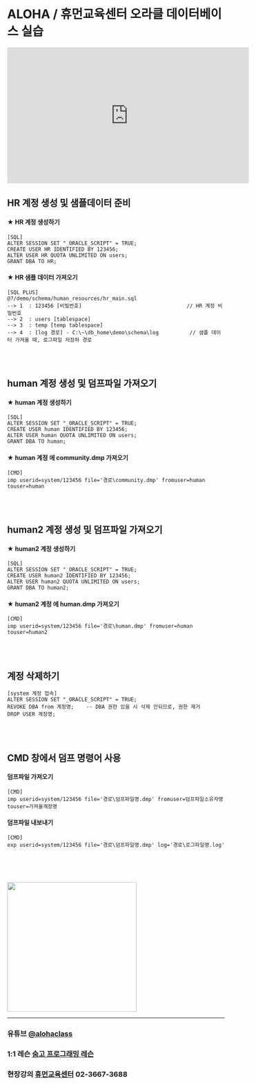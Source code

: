 # ALOHA / 휴먼교육센터 오라클 데이터베이스 실습

<iframe width="560" height="315" src="https://www.youtube.com/embed/_JMsueZgdc0" title="YouTube video player" frameborder="0" allow="accelerometer; autoplay; clipboard-write; encrypted-media; gyroscope; picture-in-picture; web-share" allowfullscreen></iframe>

## HR 계정 생성 및 샘플데이터 준비
#### ★ HR 계정 생성하기
```
[SQL]
ALTER SESSION SET "_ORACLE_SCRIPT" = TRUE;
CREATE USER HR IDENTIFIED BY 123456;
ALTER USER HR QUOTA UNLIMITED ON users;
GRANT DBA TO HR;
```

#### ★ HR 샘플 데이터 가져오기

```
[SQL PLUS]
@?/demo/schema/human_resources/hr_main.sql
--> 1  : 123456 [비빌번호]                                  // HR 계정 비밀번호
--> 2  : users [tablespace]             
--> 3  : temp [temp tablespace]
--> 4  : [log 경로] - C:\~\db_home\demo\schema\log          // 샘플 데이터 가져올 때, 로그파일 저장하 경로
```

<br><br>

## human 계정 생성 및 덤프파일 가져오기
#### ★ human 계정 생성하기
```
[SQL]
ALTER SESSION SET "_ORACLE_SCRIPT" = TRUE;
CREATE USER human IDENTIFIED BY 123456;
ALTER USER human QUOTA UNLIMITED ON users;
GRANT DBA TO human;
```

#### ★ human 계정 에 community.dmp 가져오기
```
[CMD]
imp userid=system/123456 file='경로\community.dmp' fromuser=human touser=human
```

<br><br>

## human2 계정 생성 및 덤프파일 가져오기
#### ★ human2 계정 생성하기
```
[SQL]
ALTER SESSION SET "_ORACLE_SCRIPT" = TRUE;
CREATE USER human2 IDENTIFIED BY 123456;
ALTER USER human2 QUOTA UNLIMITED ON users;
GRANT DBA TO human2;
```

#### ★ human2 계정 에 human.dmp 가져오기
```
[CMD]
imp userid=system/123456 file='경로\human.dmp' fromuser=human touser=human2
```

<br><br>

## 계정 삭제하기
```
[system 계정 접속]
ALTER SESSION SET "_ORACLE_SCRIPT" = TRUE;
REVOKE DBA from 계정명;    -- DBA 권한 있을 시 삭제 안되므로, 권한 제거
DROP USER 계정명;
```
<br><br>

## CMD 창에서 덤프 명령어 사용

#### 덤프파일 가져오기 <br>
```
[CMD]
imp userid=system/123456 file='경로\덤프파일명.dmp' fromuser=덤프파일소유자명 touser=가져올계정명
```

#### 덤프파일 내보내기 <br>
```
[CMD]
exp userid=system/123456 file='경로\덤프파일명.dmp' log='경로\로그파일명.log'
```



<br><br><br>


<img src="https://postfiles.pstatic.net/MjAyMjA2MjJfMjA2/MDAxNjU1ODk2MDAxMTA3.p476YjsL3EnUDs9Bczu6Dtp2qsLxRmNiiYXTxD3ZjYQg.fTeiKmmQnZiEGEl1c1tbKsZPv09aRbp8uct1gFaUD0cg.PNG.h850415/ALOHA-MASK.png?type=w966" width="300">


<hr>

### 유튜브 [@alohaclass](https://www.youtube.com/@alohaclass8075)

### 1:1 레슨 [숨고 프로그래밍 레슨](https://soomgo.com/profile/users/717340)

### 현장강의 [휴먼교육센터](http://www.human.or.kr/) 02-3667-3688

